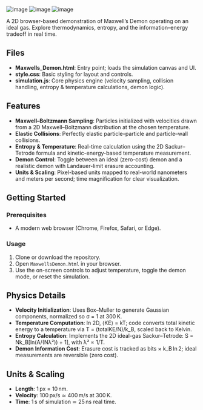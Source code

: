 ![image](https://github.com/user-attachments/assets/b1329760-89fe-4ab9-b0c1-a2fbef681c11)
![image](https://github.com/user-attachments/assets/a41d143d-54d5-4f69-9fd4-98ca54d29c3c)
![image](https://github.com/user-attachments/assets/d9e52ac8-1f7c-4e1c-ad92-c77bc3df6ec0)



A 2D browser-based demonstration of Maxwell’s Demon operating on an ideal gas. Explore thermodynamics, entropy, and the information–energy tradeoff in real time.

## Files

* **Maxwells_Demon.html**: Entry point; loads the simulation canvas and UI.
* **style.css**: Basic styling for layout and controls.
* **simulation.js**: Core physics engine (velocity sampling, collision handling, entropy & temperature calculations, demon logic).

## Features

* **Maxwell–Boltzmann Sampling**: Particles initialized with velocities drawn from a 2D Maxwell–Boltzmann distribution at the chosen temperature.
* **Elastic Collisions**: Perfectly elastic particle–particle and particle–wall collisions.
* **Entropy & Temperature**: Real-time calculation using the 2D Sackur–Tetrode formula and kinetic-energy-based temperature measurement.
* **Demon Control**: Toggle between an ideal (zero-cost) demon and a realistic demon with Landauer-limit erasure accounting.
* **Units & Scaling**: Pixel-based units mapped to real-world nanometers and meters per second; time magnification for clear visualization.

## Getting Started

### Prerequisites

* A modern web browser (Chrome, Firefox, Safari, or Edge).

### Usage

1. Clone or download the repository.
2. Open `MaxwellsDemon.html` in your browser.
3. Use the on-screen controls to adjust temperature, toggle the demon mode, or reset the simulation.

## Physics Details

* **Velocity Initialization**: Uses Box–Muller to generate Gaussian components, normalized so σ = 1 at 300 K.
* **Temperature Computation**: In 2D, ⟨KE⟩ = kT; code converts total kinetic energy to a temperature via T = (totalKE/N)/k\_B, scaled back to Kelvin.
* **Entropy Calculation**: Implements the 2D ideal-gas Sackur–Tetrode: S = Nk\_B\[ln(A/(Nλ²)) + 1], with λ² ∝ 1/T.
* **Demon Information Cost**: Erasure cost is tracked as bits × k\_B ln 2; ideal measurements are reversible (zero cost).

## Units & Scaling

* **Length**: 1 px = 10 nm.
* **Velocity**: 100 px/s ≃ 400 m/s at 300 K.
* **Time**: 1 s of simulation ≃ 25 ns real time.

